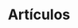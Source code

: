 ---
language: es
layout: blog
title: Artículos
permalink: /blog/
permalink_otro_idioma: /en/blog/
template: neutral

articulos: artículos
portada: Portada
portada_subscripcion: Subscríbete a nuestro blog
portada_todos:
 texto: Ver todos los artículos
 url: /blog/todos/
categoria_subscripcion: Subscríbete a
categoria_otros: Ver los otros
categoria2: 
 slug: cultura-libre
 texto: Cultura libre
categoria3:
 slug: ciudades-para-todos
 texto: Ciudades para todos
categoria4:
 slug: colaborativa
 texto: Colaborativa
---
